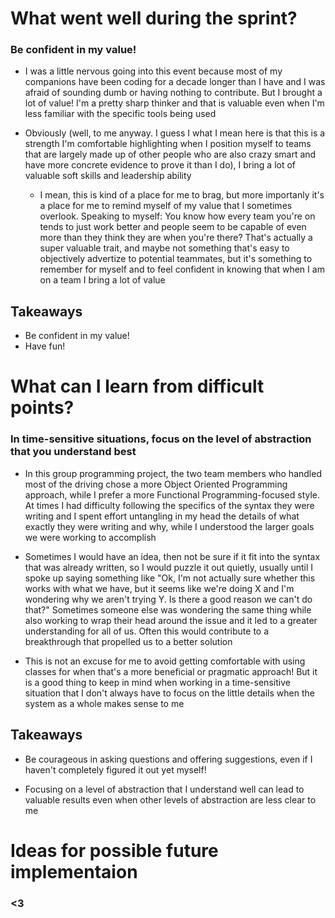 # What went well during the sprint?

### Be confident in my value!

- I was a little nervous going into this event because most of my companions
  have been coding for a decade longer than I have and I was afraid of sounding
  dumb or having nothing to contribute. But I brought a lot of value! I'm a
  pretty sharp thinker and that is valuable even when I'm less familiar with the
  specific tools being used

- Obviously (well, to me anyway. I guess I what I mean here is that this is a
  strength I'm comfortable highlighting when I position myself to teams that are
  largely made up of other people who are also crazy smart and have more
  concrete evidence to prove it than I do), I bring a lot of valuable soft
  skills and leadership ability
  - I mean, this is kind of a place for me to brag, but more importanly it's a
    place for me to remind myself of my value that I sometimes overlook.
    Speaking to myself: You know how every team you're on tends to just work
    better and people seem to be capable of even more than they think they are
    when you're there? That's actually a super valuable trait, and maybe not
    something that's easy to objectively advertize to potential teammates, but
    it's something to remember for myself and to feel confident in knowing that
    when I am on a team I bring a lot of value

## Takeaways

- Be confident in my value!
- Have fun!

# What can I learn from difficult points?

### In time-sensitive situations, focus on the level of abstraction that you understand best

- In this group programming project, the two team members who handled most of
  the driving chose a more Object Oriented Programming approach, while I prefer
  a more Functional Programming-focused style. At times I had difficulty
  following the specifics of the syntax they were writing and I spent effort
  untangling in my head the details of what exactly they were writing and why,
  while I understood the larger goals we were working to accomplish

- Sometimes I would have an idea, then not be sure if it fit into the syntax
  that was already written, so I would puzzle it out quietly, usually until I
  spoke up saying something like "Ok, I'm not actually sure whether this works
  with what we have, but it seems like we're doing X and I'm wondering why we
  aren't trying Y. Is there a good reason we can't do that?" Sometimes someone
  else was wondering the same thing while also working to wrap their head around
  the issue and it led to a greater understanding for all of us. Often this
  would contribute to a breakthrough that propelled us to a better solution

- This is not an excuse for me to avoid getting comfortable with using classes
  for when that's a more beneficial or pragmatic approach! But it is a good
  thing to keep in mind when working in a time-sensitive situation that I don't
  always have to focus on the little details when the system as a whole makes
  sense to me

## Takeaways

- Be courageous in asking questions and offering suggestions, even if I haven't
  completely figured it out yet myself!

- Focusing on a level of abstraction that I understand well can lead to valuable
  results even when other levels of abstraction are less clear to me

# Ideas for possible future implementaion

### <3
